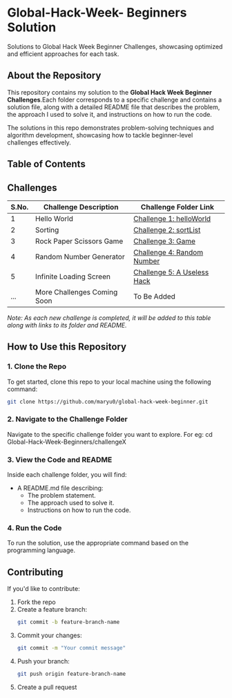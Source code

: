 # Global-Hack-Week- Beginners Solution

Solutions to Global Hack Week Beginner Challenges, showcasing optimized and efficient approaches for each task.

## About the Repository

This repository contains my solution to the **Global Hack Week Beginner Challenges**.Each folder corresponds to a specific challenge and contains a solution file, along with a detailed README file that describes the problem, the approach I used to solve it, and instructions on how to run the code.

The solutions in this repo demonstrates problem-solving techniques and algorithm development, showcasing how to tackle beginner-level challenges effectively.

## Table of Contents

## Challenges

| S.No. | Challenge Description       | Challenge Folder Link                     |
| ----- | --------------------------- | ----------------------------------------- |
| 1     | Hello World                 | [Challenge 1: helloWorld](challenge1)     |
| 2     | Sorting                     | [Challenge 2: sortList](challenge2)       |
| 3     | Rock Paper Scissors Game    | [Challenge 3: Game](challenge3)           |
| 4     | Random Number Generator     | [Challenge 4: Random Number](challenge4)  |
| 5     | Infinite Loading Screen     | [Challenge 5: A Useless Hack](challenge5) |
| ...   | More Challenges Coming Soon | To Be Added                               |

_Note: As each new challenge is completed, it will be added to this table along with links to its folder and README._

## How to Use this Repository

### 1. Clone the Repo

To get started, clone this repo to your local machine using the following command:

```bash
git clone https://github.com/maryu0/global-hack-week-beginner.git

```

### 2. Navigate to the Challenge Folder

Navigate to the specific challenge folder you want to explore. For eg: cd Global-Hack-Week-Beginners/challengeX

### 3. View the Code and README

Inside each challenge folder, you will find:

- A README.md file describing:
  - The problem statement.
  - The approach used to solve it.
  - Instructions on how to run the code.

### 4. Run the Code

To run the solution, use the appropriate command based on the programming language.

## Contributing

If you'd like to contribute:

1. Fork the repo
2. Create a feature branch:
   ```bash
   git commit -b feature-branch-name
   ```
3. Commit your changes:
   ```bash
   git commit -m "Your commit message"
   ```
4. Push your branch:
   ```bash
   git push origin feature-branch-name
   ```
5. Create a pull request
